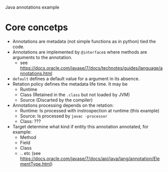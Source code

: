 Java annotations example

# Core concetps

- Annotations are metadata (not simple functions as in python) tied the code.
- Annotations are implemented by `@interface`s where methods are arguments to the annotation.
  - see https://docs.oracle.com/javase/7/docs/technotes/guides/language/annotations.html
- `default` defines a default value for a argument in its absence.
- Retation policy defines the metadata life time. It may be
  - Runtime
  - Class (Retained in the `.class` but not loaded by JVM)
  - Source (Discarted by the compiler)
- Annotations processing depends on the retation:
  - Runtime: Is processed with instrospection at runtime (this example)
  - Source: Is processed by `javac -processor` 
  - Class: ??? 
- Target determine what kind if entity this annotation annotated, for example:
  - Method
  - Field
  - Class
  - .. etc (see https://docs.oracle.com/javase/7/docs/api/java/lang/annotation/ElementType.html)

